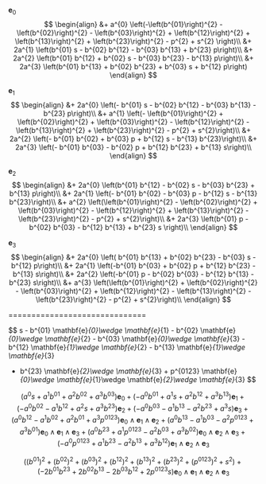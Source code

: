 $\mathbf{e}_{0}$
$$
\begin{align}
&+  a^{0} \left(-\left(b^{01}\right)^{2} - \left(b^{02}\right)^{2} - \left(b^{03}\right)^{2} + \left(b^{12}\right)^{2} + \left(b^{13}\right)^{2} + \left(b^{23}\right)^{2} - p^{2} +  s^{2} \right)\\
&+ 2a^{1} \left(b^{01} s - b^{02} b^{12} - b^{03} b^{13} + b^{23} p\right)\\
&+ 2a^{2} \left(b^{01} b^{12} + b^{02} s - b^{03} b^{23} - b^{13} p\right)\\
&+ 2a^{3} \left(b^{01} b^{13} + b^{02} b^{23} + b^{03} s + b^{12} p\right)
\end{align}
$$

$\mathbf{e}_{1}$
$$
\begin{align}
&+ 2a^{0} \left(- b^{01} s - b^{02} b^{12} - b^{03} b^{13} - b^{23} p\right)\\
&+  a^{1} \left(- \left(b^{01}\right)^{2} + \left(b^{02}\right)^{2} + \left(b^{03}\right)^{2} - \left(b^{12}\right)^{2} - \left(b^{13}\right)^{2} + \left(b^{23}\right)^{2} - p^{2} + s^{2}\right)\\
&+ 2a^{2} \left(- b^{01} b^{02} + b^{03} p + b^{12} s - b^{13} b^{23}\right)\\
&+ 2a^{3} \left(- b^{01} b^{03} - b^{02} p + b^{12} b^{23} + b^{13} s\right)\\
\end{align}
$$

$\mathbf{e}_{2}$
$$
\begin{align}
&+ 2a^{0} \left(b^{01} b^{12} - b^{02} s - b^{03} b^{23} + b^{13} p\right)\\
&+ 2a^{1} \left(- b^{01} b^{02} - b^{03} p - b^{12} s - b^{13} b^{23}\right)\\
&+  a^{2} \left(\left(b^{01}\right)^{2} - \left(b^{02}\right)^{2} + \left(b^{03}\right)^{2} - \left(b^{12}\right)^{2} + \left(b^{13}\right)^{2} - \left(b^{23}\right)^{2} - p^{2} + s^{2}\right)\\
&+ 2a^{3} \left(b^{01} p - b^{02} b^{03} - b^{12} b^{13} + b^{23} s \right)\\
\end{align}
$$

$\mathbf{e}_{3}$
$$
\begin{align}
&+ 2a^{0} \left( b^{01} b^{13} + b^{02} b^{23} - b^{03} s - b^{12} p\right)\\
&+ 2a^{1} \left(-b^{01} b^{03} + b^{02} p + b^{12} b^{23} - b^{13} s\right)\\
&+ 2a^{2} \left(-b^{01} p - b^{02} b^{03} - b^{12} b^{13} - b^{23} s\right)\\
&+  a^{3} \left(\left(b^{01}\right)^{2} + \left(b^{02}\right)^{2} - \left(b^{03}\right)^{2} + \left(b^{12}\right)^{2} - \left(b^{13}\right)^{2} - \left(b^{23}\right)^{2} - p^{2} + s^{2}\right)\\
\end{align}
$$

==============================

$$
s  - b^{01} \mathbf{e}_{0}\wedge \mathbf{e}_{1} - b^{02} \mathbf{e}_{0}\wedge \mathbf{e}_{2} - b^{03} \mathbf{e}_{0}\wedge \mathbf{e}_{3} - b^{12} \mathbf{e}_{1}\wedge \mathbf{e}_{2} - b^{13} \mathbf{e}_{1}\wedge \mathbf{e}_{3} 
- b^{23} \mathbf{e}_{2}\wedge \mathbf{e}_{3} + p^{0123} \mathbf{e}_{0}\wedge \mathbf{e}_{1}\wedge \mathbf{e}_{2}\wedge \mathbf{e}_{3}
$$

$$
\left ( a^{0} s + a^{1} b^{01} + a^{2} b^{02} + a^{3} b^{03}\right ) \mathbf{e}_{0} + \left ( - a^{0} b^{01} + a^{1} s + a^{2} b^{12} + a^{3} b^{13}\right ) \mathbf{e}_{1} + \left ( - a^{0} b^{02} - a^{1} b^{12} + a^{2} s + a^{3} b^{23}\right ) \mathbf{e}_{2} + \left ( - a^{0} b^{03} - a^{1} b^{13} - a^{2} b^{23} + a^{3} s\right ) \mathbf{e}_{3} + \left ( a^{0} b^{12} - a^{1} b^{02} + a^{2} b^{01} + a^{3} p^{0123}\right ) \mathbf{e}_{0}\wedge \mathbf{e}_{1}\wedge \mathbf{e}_{2} + \left ( a^{0} b^{13} - a^{1} b^{03} - a^{2} p^{0123} + a^{3} b^{01}\right ) \mathbf{e}_{0}\wedge \mathbf{e}_{1}\wedge \mathbf{e}_{3} + \left ( a^{0} b^{23} + a^{1} p^{0123} - a^{2} b^{03} + a^{3} b^{02}\right ) \mathbf{e}_{0}\wedge \mathbf{e}_{2}\wedge \mathbf{e}_{3} + \left ( - a^{0} p^{0123} + a^{1} b^{23} - a^{2} b^{13} + a^{3} b^{12}\right ) \mathbf{e}_{1}\wedge \mathbf{e}_{2}\wedge \mathbf{e}_{3}
$$

$$\left ( \left(b^{01}\right)^{2} + \left(b^{02}\right)^{2} + \left(b^{03}\right)^{2} + \left(b^{12}\right)^{2} + \left(b^{13}\right)^{2} + \left(b^{23}\right)^{2} + \left(p^{0123}\right)^{2} + s^{2}\right )  + \left ( - 2 b^{01} 
b^{23} + 2 b^{02} b^{13} - 2 b^{03} b^{12} + 2 p^{0123} s\right ) \mathbf{e}_{0}\wedge \mathbf{e}_{1}\wedge \mathbf{e}_{2}\wedge \mathbf{e}_{3}
$$
